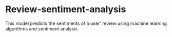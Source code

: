 # Review-sentiment-analysis
This model predicts the sentiments of a user' review using machine learning algorithms and sentiment analysis
